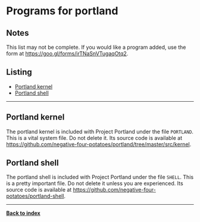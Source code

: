 # Programs for portland
## Notes
This list may not be complete.  If you would like a program added, use the form at <https://goo.gl/forms/irTNaSnVTugaqOtq2>.

## Listing
* [Portland kernel](#portland_kernel)
* [Portland shell](#portland_shell)

---
## Portland kernel

The portland kernel is included with Project Portland under the file `PORTLAND`.  This is a vital system file.  Do not delete it.  Its source code is available at <https://github.com/negative-four-potatoes/portland/tree/master/src/kernel>.

## Portland shell

The portland shell is included with Project Portland under the file `SHELL`.  This is a pretty important file.  Do not delete it unless you are experienced.  Its source code is available at <https://github.com/negative-four-potatoes/portland-shell>.

---
**[Back to index](index)**
